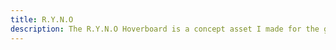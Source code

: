 ```yaml
---
title: R.Y.N.O
description: The R.Y.N.O Hoverboard is a concept asset I made for the game Ratchet & Clank. It's a tribute to one of the game's coolest weapons. I made it using Blender and Substance Painter. It was a fun project where I learned a lot about computer graphics. Check it out and feel the excitement of Ratchet & Clank brought to life!
---
```

